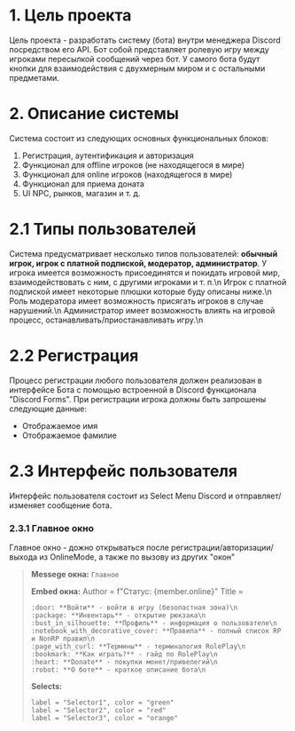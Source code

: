 # 1. Цель проекта
Цель проекта - разработать систему (бота) внутри менеджера Discord посредством его API. Бот собой представляет ролевую игру между игроками пересылкой сообщений через бот. У самого бота будут кнопки для взаимодействия с двухмерным миром и с остальными предметами.
# 2. Описание системы
Система состоит из следующих основных функциональных блоков:
1. Регистрация, аутентификация и авторизация
2. Функционал для offline игроков (не находящегося в мире)
3. Функционал для online игроков (находящегося в мире)
4. Функционал для приема доната
5. UI NPC, рынков, магазин и т. д.

# 2.1 Типы пользователей
Система предусматривает несколько типов пользователей: **обычный игрок, игрок с платной подпиской, модератор, администратор**.
У игрока имеется возможность присоединятся и покидать игровой мир, взаимодействовать с ним, с другими игроками и т. п.\n
Игрок с платной подпиской имеет некоторые плюшки которые буду описаны ниже.\n
Роль модератора имеет возможность присягать игроков в случае нарушений.\n
Администратор имеет возможность влиять на игровой процесс, останавливать/приостанавливать игру.\n

# 2.2 Регистрация
Процесс регистрации любого пользователя должен реализован в интерфейсе Бота с помощью встроенной в Discord функционала "Discord Forms". При регистрации игрока должны быть запрошены следующие данные:
- Отображаемое имя
- Отображаемое фамилие

# 2.3 Интерфейс пользователя
Интерфейс пользователя состоит из Select Menu Discord и отправляет/изменяет сообщение бота.

### 2.3.1 Главное окно
Главное окно - дожно открываться после регистрации/авторизации/выхода из OnlineMode, а также по вызову из других "окон"

>**Messege окна:**
>```Главное```
>
>**Embed окна:**
> Author = f"Статус: {member.online}"
> Title = 
>```
>:door: **Войти** - войти в игру (безопастная зона)\n
>:package: **Инвентарь** - открытие рюкзака\n
>:bust_in_silhouette: **Профиль** - информация о пользователе\n
>:notebook_with_decorative_cover: **Правила** - полный список RP и NonRP правил\n
>:page_with_curl: **Термины** - терминалогия RolePlay\n
>:bookmark: **Как играть?** - гайд по RolePlay\n
>:heart: **Donate** - покупки монет/привелегий\n
>:robot: **О боте** - краткое описание бота\n
>```
>
>**Selects:**
>```
>label = "Selector1", color = "green"
>label = "Selector2", color = "red"
>label = "Selector3", color = "orange"
>```
